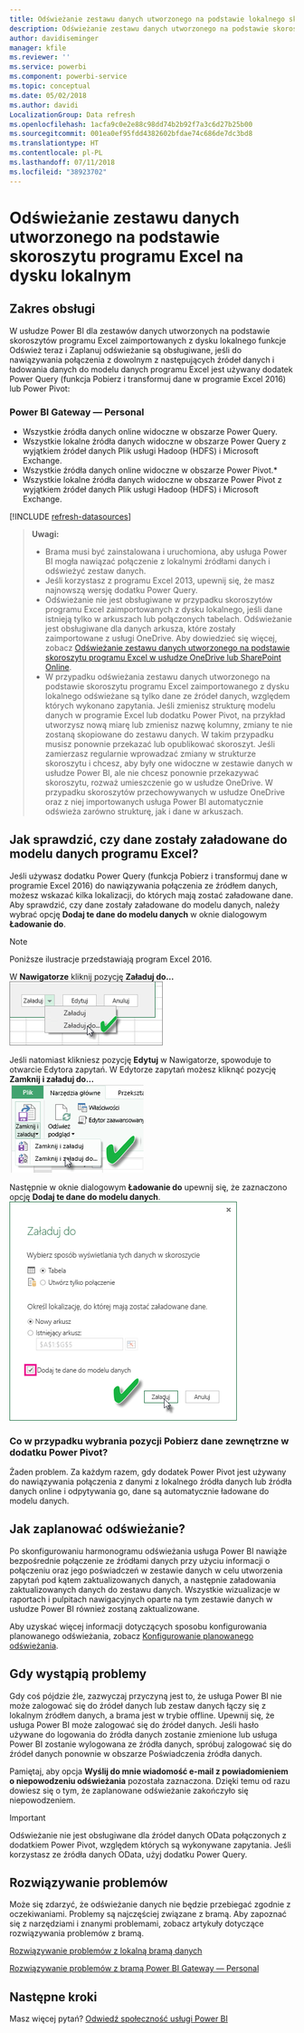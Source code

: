 ```yaml
---
title: Odświeżanie zestawu danych utworzonego na podstawie lokalnego skoroszytu programu Excel
description: Odświeżanie zestawu danych utworzonego na podstawie skoroszytu programu Excel na dysku lokalnym
author: davidiseminger
manager: kfile
ms.reviewer: ''
ms.service: powerbi
ms.component: powerbi-service
ms.topic: conceptual
ms.date: 05/02/2018
ms.author: davidi
LocalizationGroup: Data refresh
ms.openlocfilehash: 1acfa9c0e2e88c98dd74b2b92f7a3c6d27b25b00
ms.sourcegitcommit: 001ea0ef95fdd4382602bfdae74c686de7dc3bd8
ms.translationtype: HT
ms.contentlocale: pl-PL
ms.lasthandoff: 07/11/2018
ms.locfileid: "38923702"
---
```

# <a name="refresh-a-dataset-created-from-an-excel-workbook-on-a-local-drive"></a>Odświeżanie zestawu danych utworzonego na podstawie skoroszytu programu Excel na dysku lokalnym
## <a name="whats-supported"></a>Zakres obsługi
W usłudze Power BI dla zestawów danych utworzonych na podstawie skoroszytów programu Excel zaimportowanych z dysku lokalnego funkcje Odśwież teraz i Zaplanuj odświeżanie są obsługiwane, jeśli do nawiązywania połączenia z dowolnym z następujących źródeł danych i ładowania danych do modelu danych programu Excel jest używany dodatek Power Query (funkcja Pobierz i transformuj dane w programie Excel 2016) lub Power Pivot:  

### <a name="power-bi-gateway---personal"></a>Power BI Gateway — Personal
* Wszystkie źródła danych online widoczne w obszarze Power Query.
* Wszystkie lokalne źródła danych widoczne w obszarze Power Query z wyjątkiem źródeł danych Plik usługi Hadoop (HDFS) i Microsoft Exchange.
* Wszystkie źródła danych online widoczne w obszarze Power Pivot.\*
* Wszystkie lokalne źródła danych widoczne w obszarze Power Pivot z wyjątkiem źródeł danych Plik usługi Hadoop (HDFS) i Microsoft Exchange.

<!-- Refresh Data sources-->
[!INCLUDE [refresh-datasources](./includes/refresh-datasources.md)]

> **Uwagi:**  
> 
> * Brama musi być zainstalowana i uruchomiona, aby usługa Power BI mogła nawiązać połączenie z lokalnymi źródłami danych i odświeżyć zestaw danych.
> * Jeśli korzystasz z programu Excel 2013, upewnij się, że masz najnowszą wersję dodatku Power Query.
> * Odświeżanie nie jest obsługiwane w przypadku skoroszytów programu Excel zaimportowanych z dysku lokalnego, jeśli dane istnieją tylko w arkuszach lub połączonych tabelach. Odświeżanie jest obsługiwane dla danych arkusza, które zostały zaimportowane z usługi OneDrive. Aby dowiedzieć się więcej, zobacz [Odświeżanie zestawu danych utworzonego na podstawie skoroszytu programu Excel w usłudze OneDrive lub SharePoint Online](refresh-excel-file-onedrive.md).
> * W przypadku odświeżania zestawu danych utworzonego na podstawie skoroszytu programu Excel zaimportowanego z dysku lokalnego odświeżane są tylko dane ze źródeł danych, względem których wykonano zapytania. Jeśli zmienisz strukturę modelu danych w programie Excel lub dodatku Power Pivot, na przykład utworzysz nową miarę lub zmienisz nazwę kolumny, zmiany te nie zostaną skopiowane do zestawu danych. W takim przypadku musisz ponownie przekazać lub opublikować skoroszyt. Jeśli zamierzasz regularnie wprowadzać zmiany w strukturze skoroszytu i chcesz, aby były one widoczne w zestawie danych w usłudze Power BI, ale nie chcesz ponownie przekazywać skoroszytu, rozważ umieszczenie go w usłudze OneDrive. W przypadku skoroszytów przechowywanych w usłudze OneDrive oraz z niej importowanych usługa Power BI automatycznie odświeża zarówno strukturę, jak i dane w arkuszach.
> 
> 

## <a name="how-do-i-make-sure-data-is-loaded-to-the-excel-data-model"></a>Jak sprawdzić, czy dane zostały załadowane do modelu danych programu Excel?
Jeśli używasz dodatku Power Query (funkcja Pobierz i transformuj dane w programie Excel 2016) do nawiązywania połączenia ze źródłem danych, możesz wskazać kilka lokalizacji, do których mają zostać załadowane dane. Aby sprawdzić, czy dane zostały załadowane do modelu danych, należy wybrać opcję **Dodaj te dane do modelu danych** w oknie dialogowym **Ładowanie do**.

> [!NOTE]
> Poniższe ilustracje przedstawiają program Excel 2016.
> 
> 

W **Nawigatorze** kliknij pozycję **Załaduj do...**  
    ![](media/refresh-excel-file-local-drive/refresh_loadtodm_1.png)

Jeśli natomiast klikniesz pozycję **Edytuj** w Nawigatorze, spowoduje to otwarcie Edytora zapytań. W Edytorze zapytań możesz kliknąć pozycję **Zamknij i załaduj do...**  
    ![](media/refresh-excel-file-local-drive/refresh_loadtodm_2.png)

Następnie w oknie dialogowym **Ładowanie do** upewnij się, że zaznaczono opcję **Dodaj te dane do modelu danych**.  
    ![](media/refresh-excel-file-local-drive/refresh_loadtodm_3.png)

### <a name="what-if-i-use-get-external-data-in-power-pivot"></a>Co w przypadku wybrania pozycji Pobierz dane zewnętrzne w dodatku Power Pivot?
Żaden problem. Za każdym razem, gdy dodatek Power Pivot jest używany do nawiązywania połączenia z danymi z lokalnego źródła danych lub źródła danych online i odpytywania go, dane są automatycznie ładowane do modelu danych.

## <a name="how-do-i-schedule-refresh"></a>Jak zaplanować odświeżanie?
Po skonfigurowaniu harmonogramu odświeżania usługa Power BI nawiąże bezpośrednie połączenie ze źródłami danych przy użyciu informacji o połączeniu oraz jego poświadczeń w zestawie danych w celu utworzenia zapytań pod kątem zaktualizowanych danych, a następnie załadowania zaktualizowanych danych do zestawu danych. Wszystkie wizualizacje w raportach i pulpitach nawigacyjnych oparte na tym zestawie danych w usłudze Power BI również zostaną zaktualizowane.

Aby uzyskać więcej informacji dotyczących sposobu konfigurowania planowanego odświeżania, zobacz [Konfigurowanie planowanego odświeżania](refresh-scheduled-refresh.md).

## <a name="when-things-go-wrong"></a>Gdy wystąpią problemy
Gdy coś pójdzie źle, zazwyczaj przyczyną jest to, że usługa Power BI nie może zalogować się do źródeł danych lub zestaw danych łączy się z lokalnym źródłem danych, a brama jest w trybie offline. Upewnij się, że usługa Power BI może zalogować się do źródeł danych. Jeśli hasło używane do logowania do źródła danych zostanie zmienione lub usługa Power BI zostanie wylogowana ze źródła danych, spróbuj zalogować się do źródeł danych ponownie w obszarze Poświadczenia źródła danych.

Pamiętaj, aby opcja **Wyślij do mnie wiadomość e-mail z powiadomieniem o niepowodzeniu odświeżania** pozostała zaznaczona. Dzięki temu od razu dowiesz się o tym, że zaplanowane odświeżanie zakończyło się niepowodzeniem.

>[!IMPORTANT]
>Odświeżanie nie jest obsługiwane dla źródeł danych OData połączonych z dodatkiem Power Pivot, względem których są wykonywane zapytania. Jeśli korzystasz ze źródła danych OData, użyj dodatku Power Query.

## <a name="troubleshooting"></a>Rozwiązywanie problemów
Może się zdarzyć, że odświeżanie danych nie będzie przebiegać zgodnie z oczekiwaniami. Problemy są najczęściej związane z bramą. Aby zapoznać się z narzędziami i znanymi problemami, zobacz artykuły dotyczące rozwiązywania problemów z bramą.

[Rozwiązywanie problemów z lokalną bramą danych](service-gateway-onprem-tshoot.md)

[Rozwiązywanie problemów z bramą Power BI Gateway — Personal](service-admin-troubleshooting-power-bi-personal-gateway.md)

## <a name="next-steps"></a>Następne kroki
Masz więcej pytań? [Odwiedź społeczność usługi Power BI](http://community.powerbi.com/)

